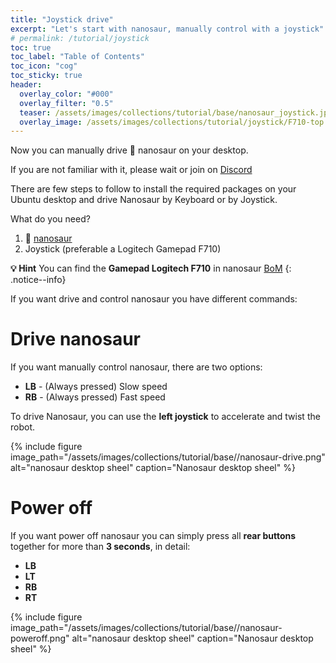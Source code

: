 ```yaml
---
title: "Joystick drive"
excerpt: "Let's start with nanosaur, manually control with a joystick"
# permalink: /tutorial/joystick
toc: true
toc_label: "Table of Contents"
toc_icon: "cog"
toc_sticky: true
header:
  overlay_color: "#000"
  overlay_filter: "0.5"
  teaser: /assets/images/collections/tutorial/base/nanosaur_joystick.jpg
  overlay_image: /assets/images/collections/tutorial/joystick/F710-top.jpg
---
```


Now you can manually drive 🦕 nanosaur on your desktop.

If you are not familiar with it, please wait or join on [Discord](https://discord.gg/NSrC52P5mw)

There are few steps to follow to install the required packages on your Ubuntu desktop and drive Nanosaur by Keyboard or by Joystick.

What do you need?
1. 🦕 [nanosaur](https://nanosaur.ai)
2. Joystick (preferable a Logitech Gamepad F710)

**:bulb: Hint** You can find the **Gamepad Logitech F710** in nanosaur [BoM](/bill-of-materials/#optionals)
{: .notice--info}

If you want drive and control nanosaur you have different commands:

# Drive nanosaur

If you want manually control nanosaur, there are two options:

* **LB** - (Always pressed) Slow speed
* **RB** - (Always pressed) Fast speed

To drive Nanosaur, you can use the **left joystick** to accelerate and twist the robot.

{% include figure image_path="/assets/images/collections/tutorial/base//nanosaur-drive.png" alt="nanosaur desktop sheel" caption="Nanosaur desktop sheel" %}

# Power off

If you want power off nanosaur you can simply press all **rear buttons** together for more than **3 seconds**, in detail:

* **LB**
* **LT**
* **RB**
* **RT**

{% include figure image_path="/assets/images/collections/tutorial/base//nanosaur-poweroff.png" alt="nanosaur desktop sheel" caption="Nanosaur desktop sheel" %}